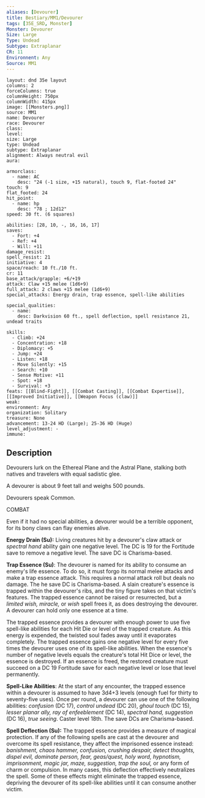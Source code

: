 ```yaml
---
aliases: [Devourer]
title: Bestiary/MM1/Devourer
tags: [35E_SRD, Monster]
Monster: Devourer
Size: Large
Type: Undead
Subtype: Extraplanar
CR: 11
Environnent: Any
Source: MM1
---
```


```statblock
layout: dnd 35e layout
columns: 2
forceColumns: true
columnHeight: 750px
columnWidth: 415px
image: [[Monsters.png]]
source: MM1
name: Devourer
race: Devourer
class: 
level: 
size: Large
type: Undead
subtype: Extraplanar
alignment: Always neutral evil
aura: 

armorclass:
  - name: AC
    desc: "24 (-1 size, +15 natural), touch 9, flat-footed 24"
touch: 9
flat_footed: 24
hit_point:
  - name: hp
    desc: "78 ; 12d12"
speed: 30 ft. (6 squares)

abilities: [28, 10, -, 16, 16, 17]
saves:
  - Fort: +4
  - Ref: +4
  - Will: +11
damage_resist: 
spell_resist: 21
initiative: 4
space/reach: 10 ft./10 ft.
cr: 11
base_attack/grapple: +6/+19
attack: Claw +15 melee (1d6+9)
full_attack: 2 claws +15 melee (1d6+9)
special_attacks: Energy drain, trap essence, spell-like abilities

special_qualities:
  - name: 
    desc: Darkvision 60 ft., spell deflection, spell resistance 21, undead traits

skills:
  - Climb: +24
  - Concentration: +18
  - Diplomacy: +5
  - Jump: +24
  - Listen: +18
  - Move Silently: +15
  - Search: +10
  - Sense Motive: +11
  - Spot: +18
  - Survival: +3
feats: [[Blind-Fight]], [[Combat Casting]], [[Combat Expertise]], [[Improved Initiative]], [[Weapon Focus (claw)]]
weak: 
environment: Any
organization: Solitary
treasure: None
advancement: 13-24 HD (Large); 25-36 HD (Huge)
level_adjustment: -
immune: 
```

## Description

<p>Devourers lurk on the Ethereal Plane and the Astral Plane, stalking both natives and travelers with equal sadistic glee.</p>
<p>A devourer is about 9 feet tall and weighs 500 pounds.</p>
<p>Devourers speak Common.</p>
<p>COMBAT</p>
<p>Even if it had no special abilities, a devourer would be a terrible opponent, for its bony claws can flay enemies alive.</p>
<p>
            <b>Energy Drain (Su):</b> Living creatures hit by a devourer's claw attack or <i>spectral hand</i> ability gain one negative level. The DC is 19 for the Fortitude save to remove a negative level. The save DC is Charisma-based.</p>
<p>
            <b>Trap Essence (Su)</b>: The devourer is named for its ability to consume an enemy's life essence. To do so, it must forgo its normal melee attacks and make a trap essence attack. This requires a normal attack roll but deals no damage. The he save DC is Charisma-based. A slain creature's essence is trapped within the devourer's ribs, and the tiny figure takes on that victim's features. The trapped essence cannot be raised or resurrected, but a <i>limited wish, miracle,</i> or <i>wish</i> spell frees it, as does destroying the devourer. A devourer can hold only one essence at a time.</p>
<p>The trapped essence provides a devourer with enough power to use five spell-like abilities for each Hit Die or level of the trapped creature. As this energy is expended, the twisted soul fades away until it evaporates completely. The trapped essence gains one negative level for every five times the devourer uses one of its spell-like abilities. When the essence's number of negative levels equals the creature's total Hit Dice or level, the essence is destroyed. If an essence is freed, the restored creature must succeed on a DC 19 Fortitude save for each negative level or lose that level permanently.</p>
<p>
            <b>Spell-Like Abilities</b>: At the start of any encounter, the trapped essence within a devourer is assumed to have 3d4+3 levels (enough fuel for thirty to seventy-five uses). Once per round, a devourer can use one of the following abilities: <i>confusion</i> (DC 17), <i>control undead</i> (DC 20), <i>ghoul touch</i> (DC 15), <i>lesser planar ally, ray of enfeeblement</i> (DC 14), <i>spectral hand, suggestion</i> (DC 16), <i>true seeing</i>. Caster level 18th. The save DCs are Charisma-based.</p>
<p>
            <b>Spell Deflection (Su):</b> The trapped essence provides a measure of magical protection. If any of the following spells are cast at the devourer and overcome its spell resistance, they affect the imprisoned essence instead: <i>banishment, chaos hammer, confusion, crushing despair, detect thoughts, dispel evil, dominate person, fear, geas/quest, holy word, hypnotism, imprisonment,  magic jar, maze, suggestion, trap the soul,</i> or any form of charm or compulsion. In many cases, this deflection effectively neutralizes the spell. Some of these effects might eliminate the trapped essence, depriving the devourer of its spell-like abilities until it can consume another victim.</p>
<p>
          </p>